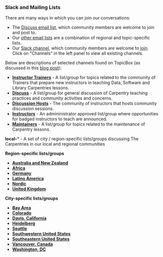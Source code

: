 ### Slack and Mailing Lists

There are many ways in which you can join our conversations:

- The [Discuss email list](http://carpentries.topicbox.com/groups/discuss), which community members are welcome to join and post to.
- Our [other email lists](https://carpentries.org/community/#mailing-lists) are a combination of regional and topic-specific lists.
- Our [Slack channel](https://swcarpentry.slack.com/), which community members are welcome to [join](https://swc-slack-invite.herokuapp.com/).  Click on "Channels" in the left panel to view all existing channels.

Below are descriptions of selected channels found on TopicBox (as discussed in this [blog post](https://carpentries.org/blog/2020/04/channels-to-join-topicbox/)):

- [**Instructor Trainers**](https://carpentries.topicbox.com/groups/trainers) - A list/group for topics related to the community of Trainers that prepare new instructors in teaching Data, Software and Library Carpentries lessons. 
- [**Discuss**](https://carpentries.topicbox.com/groups/discuss) - A list/group for general discussion of Carpentry teaching practices and community activities and concerns. 
- [**Discussion Hosts**](https://carpentries.topicbox.com/groups/discussion-hosts) - The community of instructors that hosts community discussion sessions. 
- [**Instructors**](https://carpentries.topicbox.com/groups/instructors) - An admininistrator approved list/group where opportunities for badged instructors to teach are announced. 
- [**Maintainers**](https://carpentries.topicbox.com/groups/maintainers) - A list/group for topics related to the maintenance of Carpentry lessons. 

**local-*** - A set of city / region-specific lists/groups discussing The Carpentries in our local and regional communities 

**Region-specific lists/groups**

- [**Australia and New Zealand**](https://carpentries.topicbox.com/groups/local-aunz)
- [**Africa**](https://carpentries.topicbox.com/groups/local-africa)
- [**Germany**](https://carpentries.topicbox.com/groups/local-germany)
- [**Latino America**](https://carpentries.topicbox.com/groups/local-latinoamerica)
- [**Nordic**](https://carpentries.topicbox.com/groups/local-nordic)
- [**United Kingdom**](https://carpentries.topicbox.com/groups/local-uk)

**City-specific lists/groups**

- [**Bay Area**](https://carpentries.topicbox.com/groups/local-africa)
- [**Colorado**](https://carpentries.topicbox.com/groups/local-colorado)
- [**Davis, California**](https://carpentries.topicbox.com/groups/local-davis)
- [**Heidelberg**](https://carpentries.topicbox.com/groups/local-heidelberg)
- [**Seattle**](https://carpentries.topicbox.com/groups/local-seattle)
- [**Southwestern United States**](https://carpentries.topicbox.com/groups/local-swusa)
- [**Southeastern United States**](https://carpentries.topicbox.com/groups/local-libcarpentry-southeast-u)
- [**Vancouver, Canada**](https://carpentries.topicbox.com/groups/local-vancouver)
- [**Washington, DC**](https://carpentries.topicbox.com/groups/local-dc)

